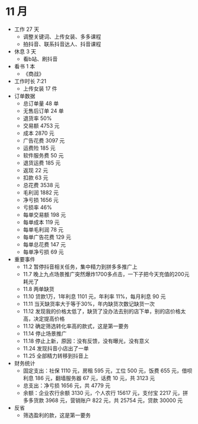 # 11 月
  - 工作 27 天
    - 调整关键词、上传女装、多多课程
    - 拍抖音、联系抖音达人、抖音课程
  - 休息 3 天
    - 看b站、刷抖音
  - 看书 1 本
    - 《商战》
  - 工作时长 7:21
    - 上传女装 17 件
  - 订单数据
    - 总订单量 48 单
    - 无售后订单 24 单
    - 退货率 50%
    - 交易额 4753 元
    - 成本 2870 元
    - 广告花费 3097 元
    - 运费险 185 元
    - 软件服务费 50 元
    - 退货运费 185 元
    - 返现 22 元
    - 扣款 63 元
    - 总花费 3538 元
    - 毛利润 1882 元
    - 净亏损 1656 元
    - 亏损率 46%
    - 每单交易额 198 元
    - 每单成本 119 元
    - 每单毛利润 78 元
    - 每单广告花费 129 元
    - 每单总花费 147 元
    - 每单净亏损 69 元
  - 重要事件
    - 11.2 暂停抖音相关任务，集中精力到拼多多推广上
    - 11.7 晚上九点场景推广突然爆炸1700多点击，一下子把今天充值的200元耗光了
    - 11.8 两单缺货
    - 11.10 贷款1万，1年利息 1101 元，年利率 11%，每月利息 90 元
    - 11.11 当天缺货率大于等于30%，年内缺货次数记缺货一次
    - 11.12 发现我的价格太低了，缺货了没办法去别的店下单，别的店价格太高，决定提高价格
    - 11.12 确定筛选转化率高的款式，这是第一要务
    - 11.14 停止场景推广
    - 11.18 停止上新，原因：没有反馈，没有曝光，没有意义
    - 11.24 发现抖音小店出了一单
    - 11.25 全部精力转移到抖音上
  - 财务统计
    - 固定支出：社保 1110 元，房租 595 元，工位 500 元，饭费 655 元，借呗利息 186 元，翻墙服务器 67 元，话费 10 元，共 3123 元
    - 总支出：净亏损 1656 元，共 4779 元
    - 余额：企业农行余额 3130 元，个人农行 15617 元，支付宝 2217 元，拼多多货款 3968 元，营销账户 822 元，共 25754 元，贷款 30000 元
  - 反省
    - 筛选盈利的款，这是第一要务

